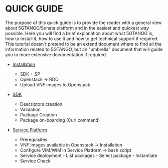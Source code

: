 # QUICK GUIDE

The purpose of this quick guide is to provide the reader with a general view about 5GTANGO/Sonata platform and in the easiest and quickest way possible.
Here you will find a brief explanation about what 5GTANGO is, how to install it, how to use it and how to get technical support if required.
This tutorial doesn´t pretend to be an extend document where to find all the information related to 5GTANGO, but an "umbrella" document that will guide you to more extensive documentation if required.


* [Installation](/installation)
    - SDK + SP
    - Openstack -> RDO
    - Upload VNF images to Openstack
  
* [SDK](/sdk)
    - Descriptors creation
    - Validation 
    - Package Creation
    - Package on-boarding (Curl command)
  
* [Service Platform](/sp)
    - Prerequisites:
    - VNF Images available in Openstack -> Installation
    - Configure VIM/WIM in Service Platform -> bash script
    - Service deployment
                - List packages
                - Select package
                - Instantiate
    - Service Check
